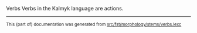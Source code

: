 Verbs
Verbs in the Kalmyk language are actions.

* * *

<small>This (part of) documentation was generated from [src/fst/morphology/stems/verbs.lexc](https://github.com/giellalt/lang-xal/blob/main/src/fst/morphology/stems/verbs.lexc)</small>
